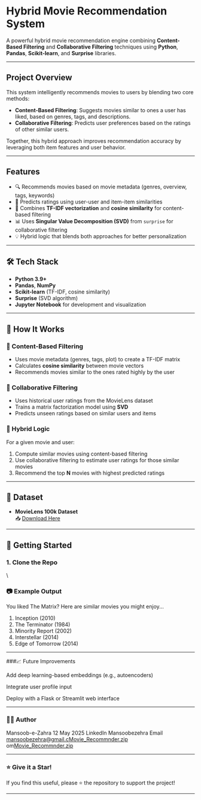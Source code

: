 #  Hybrid Movie Recommendation System

A powerful hybrid movie recommendation engine combining **Content-Based Filtering** and **Collaborative Filtering** techniques using **Python**, **Pandas**, **Scikit-learn**, and **Surprise** libraries.

---

##  Project Overview

This system intelligently recommends movies to users by blending two core methods:

- **Content-Based Filtering**: Suggests movies similar to ones a user has liked, based on genres, tags, and descriptions.
- **Collaborative Filtering**: Predicts user preferences based on the ratings of other similar users.

Together, this hybrid approach improves recommendation accuracy by leveraging both item features and user behavior.

---

##  Features

- 🔍 Recommends movies based on movie metadata (genres, overview, tags, keywords)
- 👥 Predicts ratings using user-user and item-item similarities
- 🧠 Combines **TF-IDF vectorization** and **cosine similarity** for content-based filtering
- 📊 Uses **Singular Value Decomposition (SVD)** from `surprise` for collaborative filtering
- 💡 Hybrid logic that blends both approaches for better personalization

---

## 🛠️ Tech Stack

- **Python 3.9+**
- **Pandas**, **NumPy**
- **Scikit-learn** (TF-IDF, cosine similarity)
- **Surprise** (SVD algorithm)
- **Jupyter Notebook** for development and visualization

---

## 🧠 How It Works

### 🔹 Content-Based Filtering

- Uses movie metadata (genres, tags, plot) to create a TF-IDF matrix
- Calculates **cosine similarity** between movie vectors
- Recommends movies similar to the ones rated highly by the user

### 🔹 Collaborative Filtering

- Uses historical user ratings from the MovieLens dataset
- Trains a matrix factorization model using **SVD**
- Predicts unseen ratings based on similar users and items

### 🔹 Hybrid Logic

For a given movie and user:

1. Compute similar movies using content-based filtering  
2. Use collaborative filtering to estimate user ratings for those similar movies  
3. Recommend the top **N** movies with highest predicted ratings

---

## 📂 Dataset

- **MovieLens 100k Dataset**  
  📥 [Download Here](https://grouplens.org/datasets/movielens/100k)

---

## 🚀 Getting Started

### 1. Clone the Repo
 \
### 📷 Example Output
You liked The Matrix? Here are similar movies you might enjoy...

1. Inception (2010)
2. The Terminator (1984)
3. Minority Report (2002)
4. Interstellar (2014)
5. Edge of Tomorrow (2014)
---
###📈 Future Improvements

Add deep learning-based embeddings (e.g., autoencoders)

Integrate user profile input

Deploy with a Flask or Streamlit web interface

---

### 🙋‍♂️ Author
Mansoob-e-Zahra 12 May 2025
LinkedIn Mansoobezehra
Email  mansoobezehra@gmail.c[Movie_Recommnder.zip](https://github.com/user-attachments/files/20188654/Movie_Recommnder.zip)
om[Movie_Recommnder.zip](https://github.com/user-attachments/files/20188651/Movie_Recommnder.zip)

---

### ⭐️ Give it a Star!
If you find this useful, please ⭐️ the repository to support the project!

---



